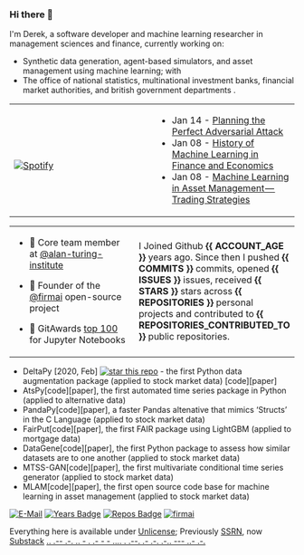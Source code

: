### Hi there 👋
I'm Derek, a software developer and machine learning researcher in management sciences and finance, currently working on:

 - Synthetic data generation, agent-based simulators, and asset management using machine learning; with
 - The office of national statistics, multinational investment banks, financial market authorities, and british government departments .

<table width="100%"> 
  <tr>
  <td width="50%">
      
&nbsp; <br> [![Spotify](https://novatorem-nu-seven.vercel.app/api/spotify)](https://open.spotify.com/user/1280520793)

  </td>
  <td width="50%">  
 
 <!-- feed start -->
- Jan 14 - [Planning the Perfect Adversarial Attack](https://theparlour.substack.com/p/adversarial-attack-in-finance)
- Jan 08 - [History of Machine Learning in Finance and Economics](https://theparlour.substack.com/p/history-of-machine-learning-in-finance)
- Jan 08 - [Machine Learning in Asset Management&#8202;&#8212;&#8202;Trading Strategies](https://theparlour.substack.com/p/machine-learning-in-asset-management-trading-strategies-b7ae163e7809)
<!-- feed end -->

  </td>
  </table>
  
<table width="100%"> 
  <tr>
  <td width="50%">

- 👥 Core team member at [@alan-turing-institute](https://github.com/alan-turing-institute)

- 🧭 Founder of the [@firmai](https://github.com/firmai) open-source project

- 🦌 GitAwards [top 100](http://git-awards.com/users?language=jupyter_notebook) for Jupyter Notebooks

  </td>
  <td width="50%">
  
I Joined Github **{{ ACCOUNT_AGE }}** years ago. Since then I pushed **{{ COMMITS }}** commits, opened **{{ ISSUES }}** issues, received **{{ STARS }}** stars across **{{ REPOSITORIES }}** personal projects and contributed to **{{ REPOSITORIES_CONTRIBUTED_TO }}** public repositories.

  </td>
  </table>

- DeltaPy [2020, Feb] [![star this repo](https://githubbadges.com/star.svg?user=firmai&repo=deltapy&style=flat-square&color=fff&background=888)](https://github.com/firmai/deltapy) - the first Python data augmentation package (applied to stock market data) [code][paper]
- AtsPy[code][paper], the first automated time series package in Python (applied to alternative data)
- PandaPy[code][paper], a faster Pandas altenative that mimics ‘Structs’ in the C Language (applied to stock market data)
- FairPut[code][paper], the first FAIR package using LightGBM (applied to mortgage data)
- DataGene[code][paper], the first Python package to assess how similar datasets are to one another (applied to stock market data)
- MTSS-GAN[code][paper], the first multivariate conditional time series generator (applied to stock market data)
- MLAM[code][paper], the first open source code base for machine learning in asset management (applied to stock market data)


<!--- - 👁️ Advisor at ... --->

  [![E-Mail](https://img.shields.io/badge/email-reveal-2a8?style=flat-square&logo=gmail&logoColor=white)](https://mailhide.io/e/3ZNzb8gi)
[![Years Badge](https://badges.pufler.dev/years/firmai)](https://badges.pufler.dev)
[![Repos Badge](https://badges.pufler.dev/repos/firmai)](https://badges.pufler.dev)
[![firmai](https://komarev.com/ghpvc/?username=firmai)](firmai.org)




Everything here is available under [Unlicense](https://unlicense.org/); Previously [SSRN](https://papers.ssrn.com/sol3/cf_dev/AbsByAuth.cfm?per_id=3160654), now [Substack](https://theparlour.substack.com/) [..    .-- .-. .. - .    .- -    - .... .    .--. .- .-. .-.. --- ..- .-.](https://theparlour.substack.com/)
                            



